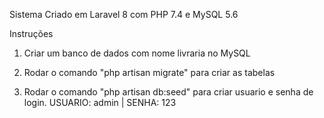 Sistema Criado em Laravel 8 com PHP 7.4 e MySQL 5.6

Instruções

1. Criar um banco de dados com nome livraria no MySQL

2. Rodar o comando "php artisan migrate" para criar as tabelas

3. Rodar o comando "php artisan db:seed" para criar usuario e senha de login. USUARIO: admin | SENHA: 123
